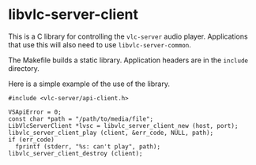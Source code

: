# libvlc-server-client

This is a C library for controlling the `vlc-server` audio player.
Applications that use this will also need to use `libvlc-server-common`.

The Makefile builds a static library. Application headers are in the
`include` directory.

Here is a simple example of the use of the library.

    #include <vlc-server/api-client.h>

    VSApiError = 0;
    const char *path = "/path/to/media/file";
    LibVlcServerClient *lvsc = libvlc_server_client_new (host, port);
    libvlc_server_client_play (client, &err_code, NULL, path);
    if (err_code)
      fprintf (stderr, "%s: can't play", path);
    libvlc_server_client_destroy (client);

